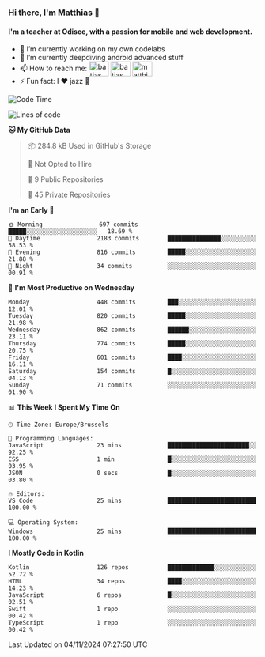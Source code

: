 ### Hi there, I'm Matthias 👋

#### I'm a teacher at Odisee, with a passion for mobile and web development.

- 🔭 I’m currently working on my own codelabs
- 🌱 I’m currently deepdiving android advanced stuff
- 📫 How to reach me: <a href="https://dev.to/batjas" target="_blank"><img align="center" src="https://raw.githubusercontent.com/rahuldkjain/github-profile-readme-generator/master/src/images/icons/Social/devto.svg" alt="batjas" height="30" width="40" /></a>
<a href="https://twitter.com/batjas" target="_blank"><img align="center" src="https://raw.githubusercontent.com/rahuldkjain/github-profile-readme-generator/master/src/images/icons/Social/twitter.svg" alt="batjas" height="30" width="40" /></a>
<a href="https://linkedin.com/in/matthiasdruwé" target="_blank"><img align="center" src="https://raw.githubusercontent.com/rahuldkjain/github-profile-readme-generator/master/src/images/icons/Social/linked-in-alt.svg" alt="matthiasdruwé" height="30" width="40" /></a>
- ⚡ Fun fact: I ❤ jazz 🎷


<!--START_SECTION:waka-->
![Code Time](http://img.shields.io/badge/Code%20Time-1%2C274%20hrs%2037%20mins-blue)

![Lines of code](https://img.shields.io/badge/From%20Hello%20World%20I%27ve%20Written-5.1%20million%20lines%20of%20code-blue)

**🐱 My GitHub Data** 

> 📦 284.8 kB Used in GitHub's Storage 
 > 
> 🚫 Not Opted to Hire
 > 
> 📜 9 Public Repositories 
 > 
> 🔑 45 Private Repositories 
 > 
**I'm an Early 🐤** 

```text
🌞 Morning                697 commits         █████░░░░░░░░░░░░░░░░░░░░   18.69 % 
🌆 Daytime                2183 commits        ███████████████░░░░░░░░░░   58.53 % 
🌃 Evening                816 commits         █████░░░░░░░░░░░░░░░░░░░░   21.88 % 
🌙 Night                  34 commits          ░░░░░░░░░░░░░░░░░░░░░░░░░   00.91 % 
```
📅 **I'm Most Productive on Wednesday** 

```text
Monday                   448 commits         ███░░░░░░░░░░░░░░░░░░░░░░   12.01 % 
Tuesday                  820 commits         █████░░░░░░░░░░░░░░░░░░░░   21.98 % 
Wednesday                862 commits         ██████░░░░░░░░░░░░░░░░░░░   23.11 % 
Thursday                 774 commits         █████░░░░░░░░░░░░░░░░░░░░   20.75 % 
Friday                   601 commits         ████░░░░░░░░░░░░░░░░░░░░░   16.11 % 
Saturday                 154 commits         █░░░░░░░░░░░░░░░░░░░░░░░░   04.13 % 
Sunday                   71 commits          ░░░░░░░░░░░░░░░░░░░░░░░░░   01.90 % 
```


📊 **This Week I Spent My Time On** 

```text
🕑︎ Time Zone: Europe/Brussels

💬 Programming Languages: 
JavaScript               23 mins             ███████████████████████░░   92.25 % 
CSS                      1 min               █░░░░░░░░░░░░░░░░░░░░░░░░   03.95 % 
JSON                     0 secs              █░░░░░░░░░░░░░░░░░░░░░░░░   03.80 % 

🔥 Editors: 
VS Code                  25 mins             █████████████████████████   100.00 % 

💻 Operating System: 
Windows                  25 mins             █████████████████████████   100.00 % 
```

**I Mostly Code in Kotlin** 

```text
Kotlin                   126 repos           █████████████░░░░░░░░░░░░   52.72 % 
HTML                     34 repos            ████░░░░░░░░░░░░░░░░░░░░░   14.23 % 
JavaScript               6 repos             █░░░░░░░░░░░░░░░░░░░░░░░░   02.51 % 
Swift                    1 repo              ░░░░░░░░░░░░░░░░░░░░░░░░░   00.42 % 
TypeScript               1 repo              ░░░░░░░░░░░░░░░░░░░░░░░░░   00.42 % 
```




 Last Updated on 04/11/2024 07:27:50 UTC
<!--END_SECTION:waka-->
